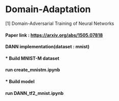 # Domain-Adaptation
[1] Domain-Adversarial Training of Neural Networks
#### Paper link : https://arxiv.org/abs/1505.07818
#### DANN implementation(dataset : mnist)
#### * Build MNIST-M dataset
#### run create_mnistm.ipynb
#### * Build model
#### run DANN_tf2_mnist.ipynb

